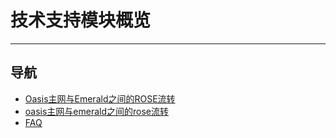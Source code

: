 # 技术支持模块概览

------

## 导航

- [Oasis主网与Emerald之间的ROSE流转](./oasis主网与emerald之间的rose流转/oasis主网与emerald之间的rose流转.md)
- [oasis主网与emerald之间的rose流转](./Emerald提币到币安失败解决方法.md)
- [FAQ](./FAQ.md)

